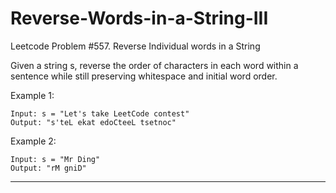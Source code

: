 # Reverse-Words-in-a-String-III
Leetcode Problem #557. Reverse Individual words in a String

Given a string s, reverse the order of characters in each word within a sentence while still preserving whitespace and initial word order.


Example 1:
```
Input: s = "Let's take LeetCode contest"
Output: "s'teL ekat edoCteeL tsetnoc"
```

Example 2:
```
Input: s = "Mr Ding"
Output: "rM gniD"
```

---
